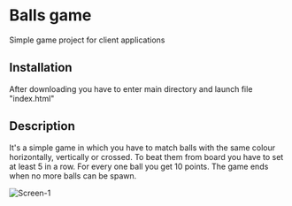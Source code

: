 # Balls game

Simple game project for client applications

<h2>Installation</h2>
After downloading you have to enter main directory and launch file "index.html"

<h2>Description</h2>
It's a simple game in which you have to match balls with the same colour horizontally, vertically or crossed. To beat them from board you  have to set at least 5 in a row. For every one ball you get 10 points. The game ends when no more balls can be spawn.

![Screen-1](https://github.com/Aksmano/test/blob/master/screen.png)
